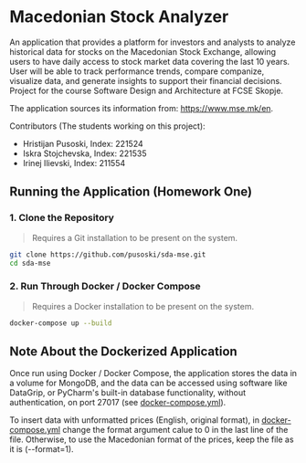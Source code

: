 # Macedonian Stock Analyzer

An application that provides a platform for investors and analysts to analyze historical data for stocks on the Macedonian Stock Exchange, allowing users to have daily access to stock market data covering the last 10 years. User will be able to track performance trends, compare companize, visualize data, and generate insights to support their financial decisions. Project for the course Software Design and Architecture at FCSE Skopje.

The application sources its information from: https://www.mse.mk/en. 

Contributors (The students working on this project):
- Hristijan Pusoski, Index: 221524
- Iskra Stojchevska, Index: 221535
- Irinej Ilievski, Index: 211554

## Running the Application (Homework One)

### 1. Clone the Repository
> Requires a Git installation to be present on the system.
```bash
git clone https://github.com/pusoski/sda-mse.git
cd sda-mse
```

### 2. Run Through Docker / Docker Compose
> Requires a Docker installation to be present on the system.
```bash
docker-compose up --build
```

## Note About the Dockerized Application

Once run using Docker / Docker Compose, the application stores the data in a volume for MongoDB, and the data can be accessed using software like DataGrip, or PyCharm's built-in database functionality, without authentication, on port 27017 (see [docker-compose.yml](https://github.com/pusoski/sda-mse/blob/main/docker-compose.yml)).

To insert data with unformatted prices (English, original format), in [docker-compose.yml](https://github.com/pusoski/sda-mse/blob/main/docker-compose.yml) change the format argument calue to 0 in the last line of the file. Otherwise, to use the Macedonian format of the prices, keep the file as it is (--format=1).
